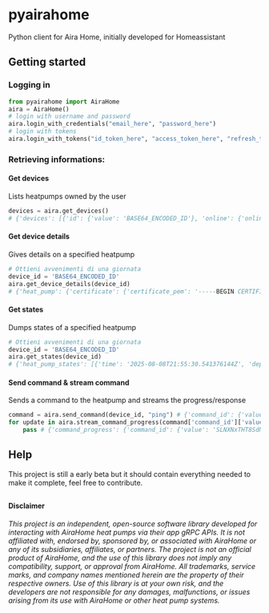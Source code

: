 # pyairahome
Python client for Aira Home, initially developed for Homeassistant

## Getting started

### Logging in

```python
from pyairahome import AiraHome
aira = AiraHome()
# login with username and password
aira.login_with_credentials("email_here", "password_here")
# login with tokens
aira.login_with_tokens("id_token_here", "access_token_here", "refresh_token_here")
```

### Retrieving informations:

#### Get devices
Lists heatpumps owned by the user
```python
devices = aira.get_devices()
# {'devices': [{'id': {'value': 'BASE64_ENCODED_ID'}, 'online': {'online': True, 'time': '2025-08-06T15:40:07.549Z'}}]}
```

#### Get device details
Gives details on a specified heatpump
```python
# Ottieni avvenimenti di una giornata
device_id = 'BASE64_ENCODED_ID'
aira.get_device_details(device_id)
# {'heat_pump': {'certificate': {'certificate_pem': '-----BEGIN CERTIFICATE-----\n[...]\n-----END CERTIFICATE-----\n'}, 'id': {'value': 'BASE64_ENCODED_ID'}, 'tank_size': 'WATER_TANK_SIZE_300_LITERS', 'deprecated_tank_size': 'TANK_SIZE_UNSPECIFIED', 'night_mode_enabled': False}}
```
#### Get states
Dumps states of a specified heatpump
```python
# Ottieni avvenimenti di una giornata
device_id = 'BASE64_ENCODED_ID'
aira.get_states(device_id)
# {'heat_pump_states': [{'time': '2025-08-08T21:55:30.541376144Z', 'deprecated_target_indoor_heat': {'temperature': 20.0}, 'target_hot_water_temperature': 50.0, 'current_hot_water_temperature': 65.5, 'heat_pump_id': {'value': 'BASE64_ENCODED_ID'}, 'current_outdoor_temperature': 27.1, [...], 'pump_active_state': 'PUMP_ACTIVE_STATE_IDLE', 'inline_heater_active': False, 'force_heating': {'enabled': False}, 'deprecated_pump_mode_state': 'PUMP_MODE_STATE_UNSPECIFIED', 'away_mode_enabled': False, 'power_preference': 'POWER_PREFERENCE_UNSPECIFIED'}]}
```
#### Send command & stream command
Sends a command to the heatpump and streams the progress/response
```python
command = aira.send_command(device_id, "ping") # {'command_id': {'value': 'SLNXNxTHT8SdNrPvEzvEdw=='}}
for update in aira.stream_command_progress(command['command_id']['value']):
    pass # {'command_progress': {'command_id': {'value': 'SLNXNxTHT8SdNrPvEzvEdw=='}, 'time': '2025-08-08T22:01:19.806295242Z', 'succeeded': {}, 'aws_iot_received_time': '2025-08-08T22:01:19.911289444Z'}}
```

## Help
This project is still a early beta but it should contain everything needed to make it complete, feel free to contribute.

##
#### Disclaimer
_This project is an independent, open-source software library developed for interacting with AiraHome heat pumps via their app gRPC APIs. It is not affiliated with, endorsed by, sponsored by, or associated with AiraHome or any of its subsidiaries, affiliates, or partners. The project is not an official product of AiraHome, and the use of this library does not imply any compatibility, support, or approval from AiraHome. All trademarks, service marks, and company names mentioned herein are the property of their respective owners. Use of this library is at your own risk, and the developers are not responsible for any damages, malfunctions, or issues arising from its use with AiraHome or other heat pump systems._
